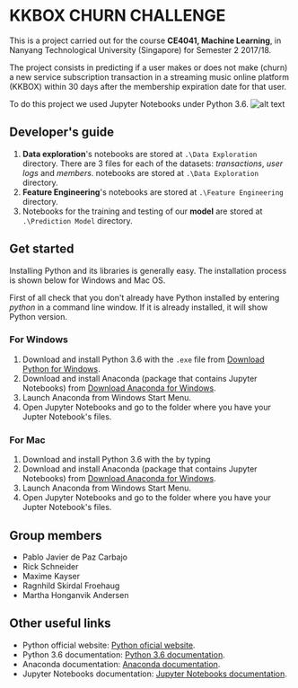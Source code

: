 # KKBOX CHURN CHALLENGE

This is a project carried out for the course **CE4041, Machine Learning**, in Nanyang Technological University (Singapore) for Semester 2 2017/18.

The project consists in predicting if a user makes or does not make (churn) a new service subscription transaction in a streaming music online platform (KKBOX) within 30 days after the membership expiration date for that user.

To do this project we used Jupyter Notebooks under Python 3.6.
![alt text](https://www.python.org/static/community_logos/python-logo-inkscape.svg)

## Developer's guide

 1. **Data exploration**'s notebooks are stored at `.\Data Exploration` directory. There are 3 files for each of the datasets: _transactions_, _user logs_ and _members_. notebooks are stored at `.\Data Exploration` directory.
 2. **Feature Engineering**'s notebooks are stored at `.\Feature Engineering` directory. 
 3. Notebooks for the training and testing of our **model** are stored at `.\Prediction Model` directory. 

## Get started
Installing Python and its libraries is generally easy. The installation process is shown below for Windows and Mac OS.

First of all check that you don't already have Python installed by entering _python_ in a command line window. If it is already installed, it will show Python version.

### For Windows

 1. Download and install Python 3.6 with the `.exe` file from [Download Python for Windows](https://www.python.org/downloads/windows/).
 2. Download and install Anaconda (package that contains Jupyter Notebooks) from [Download Anaconda for Windows](https://www.anaconda.com/download/#windows).
 3. Launch Anaconda from Windows Start Menu.
 4. Open Jupyter Notebooks and go to the folder where you have your Jupter Notebook's files.
 
### For Mac

 1. Download and install Python 3.6 with the by typing 
 2. Download and install Anaconda (package that contains Jupyter Notebooks) from [Download Anaconda for Windows](https://www.anaconda.com/download/#windows).
 3. Launch Anaconda from Windows Start Menu.
 4. Open Jupyter Notebooks and go to the folder where you have your Jupter Notebook's files.
 
 
 
 
 
 
## Group members

 - Pablo Javier de Paz Carbajo
 - Rick Schneider
 - Maxime Kayser
 - Ragnhild Skirdal Froehaug
 - Martha Honganvik Andersen

 
## Other useful links

 - Python official website: [Python oficial website](https://www.python.org/).
 - Python 3.6 documentation: [Python 3.6 documentation](https://docs.python.org/3/).
 - Anaconda documentation: [Anaconda documentation](https://docs.anaconda.com/anaconda/).
 - Jupyter Notebooks documentation: [Jupyter Notebooks documentation](http://jupyter.org/install).

 
